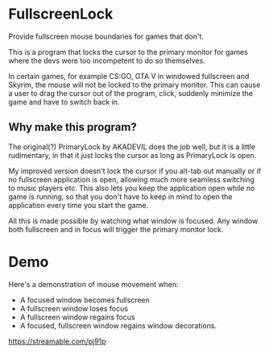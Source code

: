 # FullscreenLock
Provide fullscreen mouse boundaries for games that don't.

This is a program that locks the cursor to the primary monitor for games where the devs were too incompetent to do so themselves.

In certain games, for example CS:GO, GTA V in windowed fullscreen and Skyrim, the mouse will not be locked to the primary monitor.
This can cause a user to drag the cursor out of the program, click, suddenly minimize the game and have to switch back in.

## Why make this program?

The original(?) PrimaryLock by AKADEVIL does the job well, but it is a little rudimentary, in that it just locks the cursor as long as PrimaryLock is open. 

My improved version doesn't lock the cursor if you alt-tab out manually or if no fullscreen application is open, allowing much more seamless switching to music players etc.
This also lets you keep the application open while no game is running, so that you don't have to keep in mind to open the application every time you start the game.

All this is made possible by watching what window is focused. Any window both fullscreen and in focus will trigger the primary monitor lock.

# Demo

Here's a demonstration of mouse movement when:
- A focused window becomes fullscreen
- A fullscreen window loses focus
- A fullscreen window regains focus
- A focused, fullscreen window regains window decorations.

https://streamable.com/pj91p
